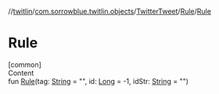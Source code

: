 //[twitlin](../../../index.md)/[com.sorrowblue.twitlin.objects](../../index.md)/[TwitterTweet](../index.md)/[Rule](index.md)/[Rule](-rule.md)



# Rule  
[common]  
Content  
fun [Rule](-rule.md)(tag: [String](https://kotlinlang.org/api/latest/jvm/stdlib/kotlin/-string/index.html) = "", id: [Long](https://kotlinlang.org/api/latest/jvm/stdlib/kotlin/-long/index.html) = -1, idStr: [String](https://kotlinlang.org/api/latest/jvm/stdlib/kotlin/-string/index.html) = "")  



